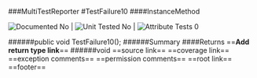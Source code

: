 ###MultiTestReporter
#TestFailure10
####InstanceMethod

![Documented No](http://b.repl.ca/v1/Documented-No-red.png) | ![Unit Tested No](http://b.repl.ca/v1/Unit%20Tested-No-grey.png) | ![Attribute Tests 0](http://b.repl.ca/v1/Attribute%20Tests-0-grey.png)

######public void TestFailure10();
######Summary
####Returns
==__Add return type link__==
######void
==source link==
==coverage link==
==exception comments==
==permission comments==
==root link==
==footer==
